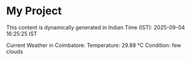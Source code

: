 # My Project

This content is dynamically generated in Indian Time (IST): 2025-09-04 16:25:25 IST


Current Weather in Coimbatore:
Temperature: 29.88 °C
Condition: few clouds
